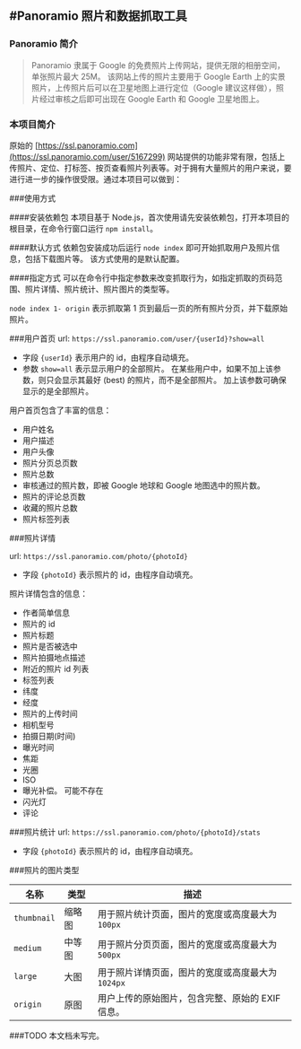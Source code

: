 
#Panoramio 照片和数据抓取工具
---------------------------------------------------------------

### Panoramio 简介

> Panoramio 隶属于 Google 的免费照片上传网站，提供无限的相册空间，单张照片最大 25M。
该网站上传的照片主要用于 Google Earth 上的实景照片，上传照片后可以在卫星地图上进行定位（Google 建议这样做），照片经过审核之后即可出现在 Google Earth 和 Google 卫星地图上。

### 本项目简介
原始的 [https://ssl.panoramio.com](https://ssl.panoramio.com/user/5167299) 网站提供的功能非常有限，包括上传照片、定位、打标签、按页查看照片列表等。对于拥有大量照片的用户来说，要进行进一步的操作很受限。通过本项目可以做到：


###使用方式

####安装依赖包
本项目基于 Node.js，首次使用请先安装依赖包，打开本项目的根目录，在命令行窗口运行  `npm install`。

####默认方式
依赖包安装成功后运行 `node index` 即可开始抓取用户及照片信息，包括下载图片等。 该方式使用的是默认配置。

####指定方式
可以在命令行中指定参数来改变抓取行为，如指定抓取的页码范围、照片详情、照片统计、照片图片的类型等。

`node index 1- origin` 表示抓取第 1 页到最后一页的所有照片分页，并下载原始照片。

###用户首页
url: `https://ssl.panoramio.com/user/{userId}?show=all`

- 字段 `{userId}` 表示用户的 id，由程序自动填充。
- 参数 `show=all` 表示显示用户的全部照片。 在某些用户中，如果不加上该参数，则只会显示其最好 (best) 的照片，而不是全部照片。 加上该参数可确保显示的是全部照片。


用户首页包含了丰富的信息：
- 用户姓名
- 用户描述
- 用户头像
- 照片分页总页数
- 照片总数
- 审核通过的照片数，即被 Google 地球和 Google 地图选中的照片数。
- 照片的评论总页数
- 收藏的照片总数
- 照片标签列表


###照片详情

url: `https://ssl.panoramio.com/photo/{photoId}`
- 字段 `{photoId}` 表示照片的 id，由程序自动填充。

照片详情包含的信息：
 - 作者简单信息
 - 照片的 id
 - 照片标题
 - 照片是否被选中
 - 照片拍摄地点描述
 - 附近的照片 id 列表
 - 标签列表
 - 纬度
 - 经度
 - 照片的上传时间
 - 相机型号
 - 拍摄日期(时间)
 - 曝光时间
 - 焦距
 - 光圈
 - ISO
 - 曝光补偿。 可能不存在
 - 闪光灯
 - 评论



###照片统计
url: `https://ssl.panoramio.com/photo/{photoId}/stats`
- 字段 `{photoId}` 表示照片的 id，由程序自动填充。



###照片的图片类型

名称 | 类型 | 描述
------------ | ------------- | ------------
`thumbnail` | 缩略图 | 用于照片统计页面，图片的宽度或高度最大为 `100px`
`medium` | 中等图 | 用于照片分页页面，图片的宽度或高度最大为 `500px`
`large` | 大图 | 用于照片详情页面，图片的宽度或高度最大为 `1024px`
`origin` | 原图 | 用户上传的原始图片，包含完整、原始的 EXIF 信息。





###TODO
本文档未写完。


